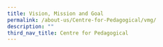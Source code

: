```yaml
---
title: Vision, Mission and Goal
permalink: /about-us/Centre-for-Pedagogical/vmg/
description: ""
third_nav_title: Centre for Pedagogical
---
```

